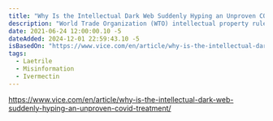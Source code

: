 ```yaml
---
title: "Why Is the Intellectual Dark Web Suddenly Hyping an Unproven COVID Treatment?"
description: "World Trade Organization (WTO) intellectual property rules for COVID-19 vaccines, medicines and diagnostics must be suspended to help low and middle-income countries tackle the pandemic says a statement, co-led  by LSE intellectual property academic experts and signed by over 100 others from around the world."
date: 2021-06-24 12:00:00.10 -5
dateAdded: 2024-12-01 22:59:43.10 -5
isBasedOn: "https://www.vice.com/en/article/why-is-the-intellectual-dark-web-suddenly-hyping-an-unproven-covid-treatment/"
tags:
  - Laetrile
  - Misinformation
  - Ivermectin
---
```


https://www.vice.com/en/article/why-is-the-intellectual-dark-web-suddenly-hyping-an-unproven-covid-treatment/
